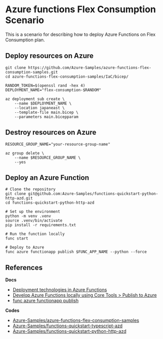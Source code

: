 # Azure functions Flex Consumption Scenario

This is a scenario for describing how to deploy Azure Functions on Flex Consumption plan.

## Deploy resources on Azure

```shell
git clone https://github.com/Azure-Samples/azure-functions-flex-consumption-samples.git
cd azure-functions-flex-consumption-samples/IaC/bicep/

RANDOM_TOKEN=$(openssl rand -hex 4)
DEPLOYMENT_NAME="flex-consumption-$RANDOM"

az deployment sub create \
    --name $DEPLOYMENT_NAME \
    --location japaneast \
    --template-file main.bicep \
    --parameters main.bicepparam
```

## Destroy resources on Azure

```shell
RESOURCE_GROUP_NAME="your-resource-group-name"

az group delete \
    --name $RESOURCE_GROUP_NAME \
    --yes
```

## Deploy an Azure Function

```shell
# Clone the repository
git clone git@github.com:Azure-Samples/functions-quickstart-python-http-azd.git
cd functions-quickstart-python-http-azd

# Set up the environment
python -m venv .venv
source .venv/bin/activate
pip install -r requirements.txt

# Run the function locally
func start

# Deploy to Azure
func azure functionapp publish $FUNC_APP_NAME --python --force
```

## References

**Docs**

- [Deployment technologies in Azure Functions](https://learn.microsoft.com/en-us/azure/azure-functions/functions-deployment-technologies?tabs=windows)
- [Develop Azure Functions locally using Core Tools > Publish to Azure](https://learn.microsoft.com/en-us/azure/azure-functions/functions-run-local?tabs=windows%2Cisolated-process%2Cnode-v4%2Cpython-v2%2Chttp-trigger%2Ccontainer-apps&pivots=programming-language-typescript#publish)
- [func azure functionapp publish](https://learn.microsoft.com/en-us/azure/azure-functions/functions-core-tools-reference?tabs=v2#func-azure-functionapp-publish)

**Codes**

- [Azure-Samples/azure-functions-flex-consumption-samples](https://github.com/Azure-Samples/azure-functions-flex-consumption-samples)
- [Azure-Samples/functions-quickstart-typescript-azd](https://github.com/Azure-Samples/functions-quickstart-typescript-azd)
- [Azure-Samples/functions-quickstart-python-http-azd](https://github.com/Azure-Samples/functions-quickstart-python-http-azd)

